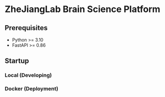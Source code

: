 # ZheJiangLab Brain Science Platform

## Prerequisites

* Python >= 3.10
* FastAPI >= 0.86

## Startup

### Local (Developing)

### Docker (Deployment)

